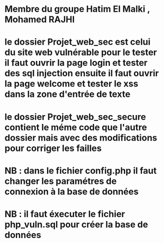 # Membre du groupe Hatim El Malki , Mohamed RAJHI
# le dossier Projet_web_sec est celui du site web vulnérable pour le tester il faut ouvrir la page login et tester des sql injection ensuite il faut ouvrir la page welcome et tester le xss dans la zone d'entrée de texte



# le dossier Projet_web_sec_secure contient le méme code que l'autre dossier mais avec des modifications pour corriger les failles
# NB : dans le fichier config.php il faut changer les paramétres de connexion à la base de données
# NB : il faut éxecuter le fichier php_vuln.sql pour créer la base de données
